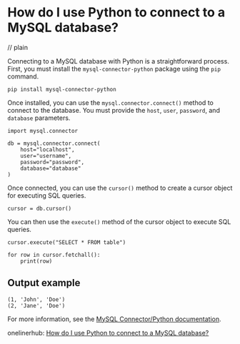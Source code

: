 # How do I use Python to connect to a MySQL database?
// plain

Connecting to a MySQL database with Python is a straightforward process. First, you must install the `mysql-connector-python` package using the `pip` command.

```
pip install mysql-connector-python
```

Once installed, you can use the `mysql.connector.connect()` method to connect to the database. You must provide the `host`, `user`, `password`, and `database` parameters.

```
import mysql.connector

db = mysql.connector.connect(
    host="localhost",
    user="username",
    password="password",
    database="database"
)
```

Once connected, you can use the `cursor()` method to create a cursor object for executing SQL queries.

```
cursor = db.cursor()
```

You can then use the `execute()` method of the cursor object to execute SQL queries.

```
cursor.execute("SELECT * FROM table")

for row in cursor.fetchall():
    print(row)
```

## Output example

```
(1, 'John', 'Doe')
(2, 'Jane', 'Doe')
```

For more information, see the [MySQL Connector/Python documentation](https://dev.mysql.com/doc/connector-python/en/).

onelinerhub: [How do I use Python to connect to a MySQL database?](https://onelinerhub.com/python-mysql/how-do-i-use-python-to-connect-to-a-mysql-database)